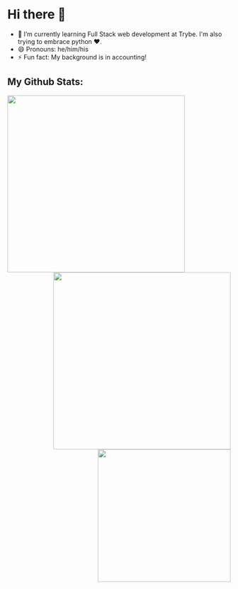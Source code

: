 # Hi there 👋

- 🌱 I’m currently learning Full Stack web development at Trybe. I'm also trying to embrace python :heart:.
- 😄 Pronouns: he/him/his
- ⚡ Fun fact: My background is in accounting!

## My Github Stats:
<p align="center">
  <img align="left" width="400" height="400" src="https://github-readme-stats.vercel.app/api/top-langs/?username=igmriegel">
  <img align="right" width="400" height="400" src="https://github-readme-stats.vercel.app/api?username=igmriegel&count_private=true">
  <img align="right" width="300" height="300" src="https://octocat-generator-assets.githubusercontent.com/my-octocat-1617918975815.png">
</p>




